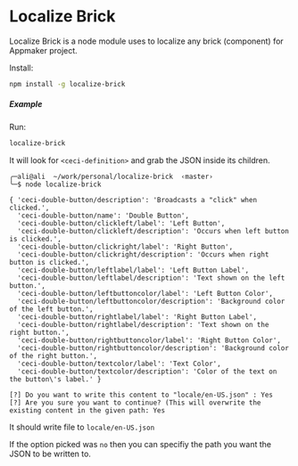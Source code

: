 Localize Brick
====

Localize Brick is a node module uses to localize any brick (component) for Appmaker project.

Install:

``` bash
npm install -g localize-brick
```

##### Example


Run:

``` bash
localize-brick
```

It will look for `<ceci-definition>` and grab the JSON inside its children.
```
╭─ali@ali  ~/work/personal/localize-brick  ‹master›
╰─$ node localize-brick

{ 'ceci-double-button/description': 'Broadcasts a "click" when clicked.',
  'ceci-double-button/name': 'Double Button',
  'ceci-double-button/clickleft/label': 'Left Button',
  'ceci-double-button/clickleft/description': 'Occurs when left button is clicked.',
  'ceci-double-button/clickright/label': 'Right Button',
  'ceci-double-button/clickright/description': 'Occurs when right button is clicked.',
  'ceci-double-button/leftlabel/label': 'Left Button Label',
  'ceci-double-button/leftlabel/description': 'Text shown on the left button.',
  'ceci-double-button/leftbuttoncolor/label': 'Left Button Color',
  'ceci-double-button/leftbuttoncolor/description': 'Background color of the left button.',
  'ceci-double-button/rightlabel/label': 'Right Button Label',
  'ceci-double-button/rightlabel/description': 'Text shown on the right button.',
  'ceci-double-button/rightbuttoncolor/label': 'Right Button Color',
  'ceci-double-button/rightbuttoncolor/description': 'Background color of the right button.',
  'ceci-double-button/textcolor/label': 'Text Color',
  'ceci-double-button/textcolor/description': 'Color of the text on the button\'s label.' }

[?] Do you want to write this content to "locale/en-US.json" : Yes
[?] Are you sure you want to continue? (This will overwrite the existing content in the given path: Yes
```
It should write file to `locale/en-US.json`

If the option picked was `no` then you can specifiy the path you want the JSON to be written to.
